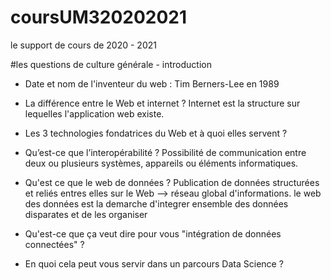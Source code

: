# coursUM320202021
le support de cours de 2020 - 2021

#les questions de culture générale - introduction

* Date et nom de l'inventeur du web : 
    Tim Berners-Lee en 1989

* La différence entre le Web et internet ?
Internet est la structure sur lequelles l'application web existe.

* Les 3 technologies fondatrices du Web et à quoi elles servent ?

* Qu’est-ce que l’interopérabilité ? 
    Possibilité de communication entre deux ou plusieurs systèmes, appareils ou éléments informatiques.

* Qu'est ce que le web de données ? 
    Publication de données structurées et reliés entres elles sur le Web --> réseau global d'informations.
le web des données est la demarche d'integrer ensemble des données disparates et de les organiser

* Qu'est-ce que ça veut dire pour vous "intégration de données connectées" ?

* En quoi cela peut vous servir dans un parcours Data Science ?
